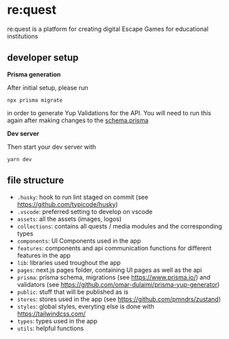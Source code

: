 # re:quest

re:quest is a platform for creating digital Escape Games for educational institutions

## developer setup

**Prisma generation**

After initial setup, please run

```
npx prisma migrate
```

in order to generate Yup Validations for the API. You will need to run this again after making changes to the [schema.prisma](./prisma/schema.prisma)

**Dev server**

Then start your dev server with

```
yarn dev
```

## file structure

- `.husky`: hook to run lint staged on commit (see https://github.com/typicode/husky)
- `.vscode`: preferred setting to develop on vscode
- `assets`: all the assets (images, logos)
- `collections`: contains all quests / media modules and the corresponding types
- `components`: UI Components used in the app
- `features`: components and api communication functions for different features in the app
- `lib`: libraries used troughout the app
- `pages`: next.js pages folder, containing UI pages as well as the api
- `prisma`: prisma schema, migrations (see https://www.prisma.io/) and validators (see https://github.com/omar-dulaimi/prisma-yup-generator)
- `public`: stuff that will be published as is
- `stores`: stores used in the app (see https://github.com/pmndrs/zustand)
- `styles`: global styles, everyting else is done with https://tailwindcss.com/
- `types`: types used in the app
- `utils`: helpful functions

